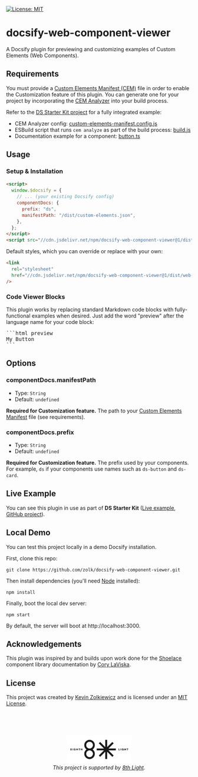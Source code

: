 [![License: MIT](https://img.shields.io/badge/License-MIT-yellow.svg)](https://opensource.org/licenses/MIT)

# docsify-web-component-viewer

A Docsify plugin for previewing and customizing examples of Custom Elements (Web
Components).

## Requirements

You must provide a [Custom Elements Manifest (CEM)](https://github.com/webcomponents/custom-elements-manifest)
file in order to enable the Customization feature of this plugin. You can
generate one for your project by incorporating the [CEM Analyzer](https://custom-elements-manifest.open-wc.org/analyzer/getting-started/)
into your build process.

Refer to the [DS Starter Kit project](https://github.com/zolk/ds-starter-kit)
for a fully integrated example:

- CEM Analyzer config: [custom-elements-manifest.config.js](https://github.com/zolk/ds-starter-kit/blob/main/custom-elements-manifest.config.js)
- ESBuild script that runs `cem analyze` as part of the build process: [build.js](https://github.com/zolk/ds-starter-kit/blob/main/scripts/build.js)
- Documentation example for a component: [button.ts](https://github.com/zolk/ds-starter-kit/blob/main/src/components/button/button.ts)

## Usage

### Setup & Installation

```html
<script>
  window.$docsify = {
    // ... (your existing Docsify config)
    componentDocs: {
      prefix: "ds",
      manifestPath: "/dist/custom-elements.json",
    },
  };
</script>
<script src="//cdn.jsdelivr.net/npm/docsify-web-component-viewer@1/dist/web-component-viewer.min.js"></script>
```

Default styles, which you can override or replace with your own:

```html
<link
  rel="stylesheet"
  href="//cdn.jsdelivr.net/npm/docsify-web-component-viewer@1/dist/web-component-viewer.min.css"
/>
```

### Code Viewer Blocks

This plugin works by replacing standard Markdown code blocks with
fully-functional examples when desired. Just add the word "preview" after
the language name for your code block:

<pre>
```html preview
<ds-button>My Button</ds-button>
```
</pre>

## Options

### componentDocs.manifestPath

- Type: `String`
- Default: `undefined`

**Required for Customization feature.** The path to your
[Custom Elements Manifest](https://github.com/webcomponents/custom-elements-manifest)
file (see requirements).

### componentDocs.prefix

- Type: `String`
- Default: `undefined`

**Required for Customization feature.** The prefix used by your components. For
example, `ds` if your components use names such as `ds-button` and `ds-card`.

## Live Example

You can see this plugin in use as part of **DS Starter Kit** ([Live example](https://ds-starter-kit.vercel.app/components/button), [GitHub project](https://github.com/zolk/ds-starter-kit)).

## Local Demo

You can test this project locally in a demo Docsify installation.

First, clone this repo:

```
git clone https://github.com/zolk/docsify-web-component-viewer.git
```

Then install dependencies (you'll need [Node](https://nodejs.org/en/download/package-manager/) installed):

```
npm install
```

Finally, boot the local dev server:

```
npm start
```

By default, the server will boot at http://localhost:3000.

## Acknowledgements

This plugin was inspired by and builds upon work done for the [Shoelace](https://shoelace.style)
component library documentation by [Cory LaViska](https://twitter.com/claviska).

## License

This project was created by [Kevin Zolkiewicz](http://zolk.com) and is licensed
under an [MIT License](./LICENSE).

<br><br><br>

<p align="center"><a href="https://8thlight.com"><img src="./8l.png" height="75" alt="" /></a><br><i>This project is supported by <a href="https://8thlight.com">8th Light</a>.</i></p>
